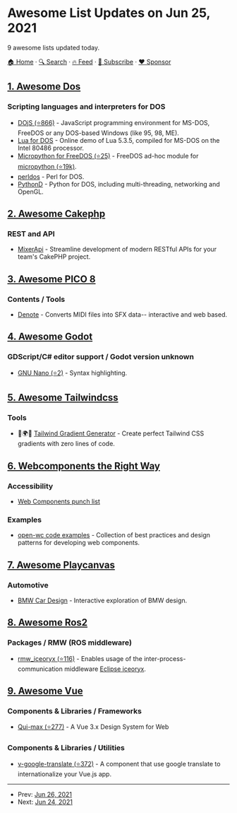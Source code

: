 # Awesome List Updates on Jun 25, 2021

9 awesome lists updated today.

[🏠 Home](/README.md) · [🔍 Search](https://www.trackawesomelist.com/search/) · [🔥 Feed](https://www.trackawesomelist.com/rss.xml) · [📮 Subscribe](https://trackawesomelist.us17.list-manage.com/subscribe?u=d2f0117aa829c83a63ec63c2f&id=36a103854c) · [❤️  Sponsor](https://github.com/sponsors/theowenyoung)



## [1. Awesome Dos](/content/balintkissdev/awesome-dos/README.md)

### Scripting languages and interpreters for DOS

*   [DOjS (⭐866)](https://github.com/SuperIlu/DOjS) - JavaScript programming environment for MS-DOS, FreeDOS or any DOS-based Windows (like 95, 98, ME).
*   [Lua for DOS](https://archive.org/details/lua5.3.5) - Online demo of Lua 5.3.5, compiled for MS-DOS on the Intel 80486 processor.
*   [Micropython for FreeDOS (⭐25)](https://github.com/pohmelie/micropython-freedos) - FreeDOS ad-hoc module for [micropython (⭐19k)](https://github.com/micropython/micropython).
*   [perldos](https://perldoc.perl.org/perldos) - Perl for DOS.
*   [PythonD](http://www.caddit.net/pythond/) - Python for DOS, including multi-threading, networking and OpenGL.

## [2. Awesome Cakephp](/content/FriendsOfCake/awesome-cakephp/README.md)

### REST and API

*   [MixerApi](https://mixerapi.com) - Streamline development of modern RESTful APIs for your team's CakePHP project.

## [3. Awesome PICO 8](/content/pico-8/awesome-PICO-8/README.md)

### Contents / Tools

*   [Denote](https://bikibird.itch.io/denote) - Converts MIDI files into SFX data-- interactive and web based.

## [4. Awesome Godot](/content/godotengine/awesome-godot/README.md)

### GDScript/C# editor support / Godot version unknown

*   [GNU Nano (⭐2)](https://github.com/GodotID/nano-gdscript) - Syntax highlighting.

## [5. Awesome Tailwindcss](/content/aniftyco/awesome-tailwindcss/README.md)

### Tools

*   🎨🌍🔧 [Tailwind Gradient Generator](https://tailwindcomponents.com/gradient-generator) - Create perfect Tailwind CSS gradients with zero lines of code.

## [6. Webcomponents the Right Way](/content/mateusortiz/webcomponents-the-right-way/README.md)

### Accessibility

*   [Web Components punch list](https://www.tpgi.com/web-components-punch-list/)

### Examples

*   [open-wc code examples](https://open-wc.org/guides/developing-components/code-examples/) - Collection of best practices and design patterns for developing web components.

## [7. Awesome Playcanvas](/content/playcanvas/awesome-playcanvas/README.md)

### Automotive

*   [BMW Car Design](https://www.bmw.com/en/design/car-design-the-keys-to-bmw-design.html) - Interactive exploration of BMW design.

## [8. Awesome Ros2](/content/fkromer/awesome-ros2/README.md)

### Packages / RMW (ROS middleware)

*   [rmw\_iceoryx (⭐116)](https://github.com/ros2/rmw_iceoryx) - Enables usage of the inter-process-communication middleware [Eclipse iceoryx](https://iceoryx.io).

## [9. Awesome Vue](/content/vuejs/awesome-vue/README.md)

### Components & Libraries / Frameworks

*   [Qui-max (⭐277)](https://github.com/Qvant-lab/qui-max) - A Vue 3.x Design System for Web

### Components & Libraries / Utilities

*   [v-google-translate (⭐372)](https://github.com/i7eo/v-google-translate) - A component that use google translate to internationalize your Vue.js app.

---

- Prev: [Jun 26, 2021](/content/2021/06/26/README.md)
- Next: [Jun 24, 2021](/content/2021/06/24/README.md)